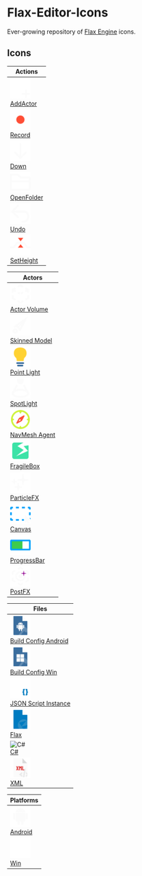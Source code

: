 # Flax-Editor-Icons

Ever-growing repository of [Flax Engine](https://github.com/FlaxEngine/FlaxEngine) icons.



## Icons

|Actions|
|-----------------------|
|<img src='./Icons/Actions/Action=AddActor.png' width='48' height='48' alt='AddActor'><br>[AddActor](./Icons/Actions/Action=AddActor.png)|<img src='./Icons/Actions/Action=Duplicate.png' width='48' height='48' alt='Duplicate'><br>[Duplicate](./Icons/Actions/Action=Duplicate.png)|<img src='./Icons/Actions/Animation=Animation7.png' width='48' height='48' alt='Animation7'><br>[Animation7](./Icons/Actions/Animation=Animation7.png)|<img src='./Icons/Actions/Animation=Mute.png' width='48' height='48' alt='Mute'><br>[Mute](./Icons/Actions/Animation=Mute.png)|<img src='./Icons/Actions/Animation=Pause.png' width='48' height='48' alt='Pause'><br>[Pause](./Icons/Actions/Animation=Pause.png)|<img src='./Icons/Actions/Animation=Play.png' width='48' height='48' alt='Play'><br>[Play](./Icons/Actions/Animation=Play.png)|
|<img src='./Icons/Actions/Animation=Record.png' width='48' height='48' alt='Record'><br>[Record](./Icons/Actions/Animation=Record.png)|<img src='./Icons/Actions/Animation=Solo.png' width='48' height='48' alt='Solo'><br>[Solo](./Icons/Actions/Animation=Solo.png)|<img src='./Icons/Actions/Animation=StepBackward.png' width='48' height='48' alt='StepBackward'><br>[StepBackward](./Icons/Actions/Animation=StepBackward.png)|<img src='./Icons/Actions/Animation=StepForward.png' width='48' height='48' alt='StepForward'><br>[StepForward](./Icons/Actions/Animation=StepForward.png)|<img src='./Icons/Actions/Generic=Add.png' width='48' height='48' alt='Add'><br>[Add](./Icons/Actions/Generic=Add.png)|<img src='./Icons/Actions/Generic=Backward.png' width='48' height='48' alt='Backward'><br>[Backward](./Icons/Actions/Generic=Backward.png)|
|<img src='./Icons/Actions/Generic=Down.png' width='48' height='48' alt='Down'><br>[Down](./Icons/Actions/Generic=Down.png)|<img src='./Icons/Actions/Generic=Forward.png' width='48' height='48' alt='Forward'><br>[Forward](./Icons/Actions/Generic=Forward.png)|<img src='./Icons/Actions/Generic=Hammer.png' width='48' height='48' alt='Hammer'><br>[Hammer](./Icons/Actions/Generic=Hammer.png)|<img src='./Icons/Actions/Generic=HammerBox.png' width='48' height='48' alt='HammerBox'><br>[HammerBox](./Icons/Actions/Generic=HammerBox.png)|<img src='./Icons/Actions/Generic=HammerGrid.png' width='48' height='48' alt='HammerGrid'><br>[HammerGrid](./Icons/Actions/Generic=HammerGrid.png)|<img src='./Icons/Actions/Generic=HammerGridPersp.png' width='48' height='48' alt='HammerGridPersp'><br>[HammerGridPersp](./Icons/Actions/Generic=HammerGridPersp.png)|
|<img src='./Icons/Actions/Generic=OpenFolder.png' width='48' height='48' alt='OpenFolder'><br>[OpenFolder](./Icons/Actions/Generic=OpenFolder.png)|<img src='./Icons/Actions/Generic=Package.png' width='48' height='48' alt='Package'><br>[Package](./Icons/Actions/Generic=Package.png)|<img src='./Icons/Actions/Generic=Redo.png' width='48' height='48' alt='Redo'><br>[Redo](./Icons/Actions/Generic=Redo.png)|<img src='./Icons/Actions/Generic=Remove.png' width='48' height='48' alt='Remove'><br>[Remove](./Icons/Actions/Generic=Remove.png)|<img src='./Icons/Actions/Generic=Save.png' width='48' height='48' alt='Save'><br>[Save](./Icons/Actions/Generic=Save.png)|<img src='./Icons/Actions/Generic=Search.png' width='48' height='48' alt='Search'><br>[Search](./Icons/Actions/Generic=Search.png)|
|<img src='./Icons/Actions/Generic=Undo.png' width='48' height='48' alt='Undo'><br>[Undo](./Icons/Actions/Generic=Undo.png)|<img src='./Icons/Actions/Generic=Up.png' width='48' height='48' alt='Up'><br>[Up](./Icons/Actions/Generic=Up.png)|<img src='./Icons/Actions/Terrain=Accent.png' width='48' height='48' alt='Accent'><br>[Accent](./Icons/Actions/Terrain=Accent.png)|<img src='./Icons/Actions/Terrain=Hole.png' width='48' height='48' alt='Hole'><br>[Hole](./Icons/Actions/Terrain=Hole.png)|<img src='./Icons/Actions/Terrain=Noise.png' width='48' height='48' alt='Noise'><br>[Noise](./Icons/Actions/Terrain=Noise.png)|<img src='./Icons/Actions/Terrain=Sculpt.png' width='48' height='48' alt='Sculpt'><br>[Sculpt](./Icons/Actions/Terrain=Sculpt.png)|
|<img src='./Icons/Actions/Terrain=SetHeight.png' width='48' height='48' alt='SetHeight'><br>[SetHeight](./Icons/Actions/Terrain=SetHeight.png)|<img src='./Icons/Actions/Terrain=Smooth.png' width='48' height='48' alt='Smooth'><br>[Smooth](./Icons/Actions/Terrain=Smooth.png)| | | | |

|Actors|
|-----------------------|
|<img src='./Icons/Actors/Actor=Actor%20Volume.png' width='48' height='48' alt='Actor Volume'><br>[Actor Volume](./Icons/Actors/Actor=Actor%20Volume.png)|<img src='./Icons/Actors/Actor=Actor.png' width='48' height='48' alt='Actor'><br>[Actor](./Icons/Actors/Actor=Actor.png)|<img src='./Icons/Actors/Actor=Grid_Env.png' width='48' height='48' alt='Grid_Env'><br>[Grid_Env](./Icons/Actors/Actor=Grid_Env.png)|<img src='./Icons/Actors/Actor=Grid_Env_Flat.png' width='48' height='48' alt='Grid_Env_Flat'><br>[Grid_Env_Flat](./Icons/Actors/Actor=Grid_Env_Flat.png)|<img src='./Icons/Actors/Actor=Model.png' width='48' height='48' alt='Model'><br>[Model](./Icons/Actors/Actor=Model.png)|<img src='./Icons/Actors/Actor=Prefab.png' width='48' height='48' alt='Prefab'><br>[Prefab](./Icons/Actors/Actor=Prefab.png)|
|<img src='./Icons/Actors/Actor=Skinned%20Model.png' width='48' height='48' alt='Skinned Model'><br>[Skinned Model](./Icons/Actors/Actor=Skinned%20Model.png)|<img src='./Icons/Actors/Actor=Transform.png' width='48' height='48' alt='Transform'><br>[Transform](./Icons/Actors/Actor=Transform.png)|<img src='./Icons/Actors/Audio=Audio%20Listener.png' width='48' height='48' alt='Audio Listener'><br>[Audio Listener](./Icons/Actors/Audio=Audio%20Listener.png)|<img src='./Icons/Actors/Audio=Audio%20Source.png' width='48' height='48' alt='Audio Source'><br>[Audio Source](./Icons/Actors/Audio=Audio%20Source.png)|<img src='./Icons/Actors/Lighting=Directional%20Light.png' width='48' height='48' alt='Directional Light'><br>[Directional Light](./Icons/Actors/Lighting=Directional%20Light.png)|<img src='./Icons/Actors/Lighting=Environment%20Light.png' width='48' height='48' alt='Environment Light'><br>[Environment Light](./Icons/Actors/Lighting=Environment%20Light.png)|
|<img src='./Icons/Actors/Lighting=Point%20Light.png' width='48' height='48' alt='Point Light'><br>[Point Light](./Icons/Actors/Lighting=Point%20Light.png)|<img src='./Icons/Actors/Lighting=Reflection%20Probe.png' width='48' height='48' alt='Reflection Probe'><br>[Reflection Probe](./Icons/Actors/Lighting=Reflection%20Probe.png)|<img src='./Icons/Actors/Lighting=Spot%20Light.png' width='48' height='48' alt='Spot Light'><br>[Spot Light](./Icons/Actors/Lighting=Spot%20Light.png)|<img src='./Icons/Actors/Lighting_White=Directional%20Light.png' width='48' height='48' alt='Directional Light'><br>[Directional Light](./Icons/Actors/Lighting_White=Directional%20Light.png)|<img src='./Icons/Actors/Lighting_White=Environment%20Light.png' width='48' height='48' alt='Environment Light'><br>[Environment Light](./Icons/Actors/Lighting_White=Environment%20Light.png)|<img src='./Icons/Actors/Lighting_White=Point%20Light.png' width='48' height='48' alt='Point Light'><br>[Point Light](./Icons/Actors/Lighting_White=Point%20Light.png)|
|<img src='./Icons/Actors/Lighting_White=SpotLight.png' width='48' height='48' alt='SpotLight'><br>[SpotLight](./Icons/Actors/Lighting_White=SpotLight.png)|<img src='./Icons/Actors/Misc=MovieReel.png' width='48' height='48' alt='MovieReel'><br>[MovieReel](./Icons/Actors/Misc=MovieReel.png)|<img src='./Icons/Actors/Misc=Spline.png' width='48' height='48' alt='Spline'><br>[Spline](./Icons/Actors/Misc=Spline.png)|<img src='./Icons/Actors/Misc=Timeline.png' width='48' height='48' alt='Timeline'><br>[Timeline](./Icons/Actors/Misc=Timeline.png)|<img src='./Icons/Actors/Navigation=Landmark.png' width='48' height='48' alt='Landmark'><br>[Landmark](./Icons/Actors/Navigation=Landmark.png)|<img src='./Icons/Actors/Navigation=Modify.png' width='48' height='48' alt='Modify'><br>[Modify](./Icons/Actors/Navigation=Modify.png)|
|<img src='./Icons/Actors/Navigation=NavMesh%20Agent.png' width='48' height='48' alt='NavMesh Agent'><br>[NavMesh Agent](./Icons/Actors/Navigation=NavMesh%20Agent.png)|<img src='./Icons/Actors/Navigation=NavMesh%20Link.png' width='48' height='48' alt='NavMesh Link'><br>[NavMesh Link](./Icons/Actors/Navigation=NavMesh%20Link.png)|<img src='./Icons/Actors/Navigation=NavMesh%20Modifier.png' width='48' height='48' alt='NavMesh Modifier'><br>[NavMesh Modifier](./Icons/Actors/Navigation=NavMesh%20Modifier.png)|<img src='./Icons/Actors/Navigation=NavMesh.png' width='48' height='48' alt='NavMesh'><br>[NavMesh](./Icons/Actors/Navigation=NavMesh.png)|<img src='./Icons/Actors/Physics=Bone.png' width='48' height='48' alt='Bone'><br>[Bone](./Icons/Actors/Physics=Bone.png)|<img src='./Icons/Actors/Physics=Collider.png' width='48' height='48' alt='Collider'><br>[Collider](./Icons/Actors/Physics=Collider.png)|
|<img src='./Icons/Actors/Physics=FragileBox.png' width='48' height='48' alt='FragileBox'><br>[FragileBox](./Icons/Actors/Physics=FragileBox.png)|<img src='./Icons/Actors/Physics=FragileGlass.png' width='48' height='48' alt='FragileGlass'><br>[FragileGlass](./Icons/Actors/Physics=FragileGlass.png)|<img src='./Icons/Actors/Physics=MeshCollider.png' width='48' height='48' alt='MeshCollider'><br>[MeshCollider](./Icons/Actors/Physics=MeshCollider.png)|<img src='./Icons/Actors/Post=PostFX.png' width='48' height='48' alt='PostFX'><br>[PostFX](./Icons/Actors/Post=PostFX.png)|<img src='./Icons/Actors/Rendering=Camera.png' width='48' height='48' alt='Camera'><br>[Camera](./Icons/Actors/Rendering=Camera.png)|<img src='./Icons/Actors/Rendering=Decals.png' width='48' height='48' alt='Decals'><br>[Decals](./Icons/Actors/Rendering=Decals.png)|
|<img src='./Icons/Actors/Rendering=ParticleFX.png' width='48' height='48' alt='ParticleFX'><br>[ParticleFX](./Icons/Actors/Rendering=ParticleFX.png)|<img src='./Icons/Actors/Rendering=VideoPlayer.png' width='48' height='48' alt='VideoPlayer'><br>[VideoPlayer](./Icons/Actors/Rendering=VideoPlayer.png)|<img src='./Icons/Actors/Sky=Height%20Fog.png' width='48' height='48' alt='Height Fog'><br>[Height Fog](./Icons/Actors/Sky=Height%20Fog.png)|<img src='./Icons/Actors/Sky=Sky.png' width='48' height='48' alt='Sky'><br>[Sky](./Icons/Actors/Sky=Sky.png)|<img src='./Icons/Actors/Sky=Skybox.png' width='48' height='48' alt='Skybox'><br>[Skybox](./Icons/Actors/Sky=Skybox.png)|<img src='./Icons/Actors/UI=Button.png' width='48' height='48' alt='Button'><br>[Button](./Icons/Actors/UI=Button.png)|
|<img src='./Icons/Actors/UI=Canvas.png' width='48' height='48' alt='Canvas'><br>[Canvas](./Icons/Actors/UI=Canvas.png)|<img src='./Icons/Actors/UI=Dropdown.png' width='48' height='48' alt='Dropdown'><br>[Dropdown](./Icons/Actors/UI=Dropdown.png)|<img src='./Icons/Actors/UI=Grid.png' width='48' height='48' alt='Grid'><br>[Grid](./Icons/Actors/UI=Grid.png)|<img src='./Icons/Actors/UI=Horizontal.png' width='48' height='48' alt='Horizontal'><br>[Horizontal](./Icons/Actors/UI=Horizontal.png)|<img src='./Icons/Actors/UI=Image.png' width='48' height='48' alt='Image'><br>[Image](./Icons/Actors/UI=Image.png)|<img src='./Icons/Actors/UI=Label.png' width='48' height='48' alt='Label'><br>[Label](./Icons/Actors/UI=Label.png)|
|<img src='./Icons/Actors/UI=ProgressBar.png' width='48' height='48' alt='ProgressBar'><br>[ProgressBar](./Icons/Actors/UI=ProgressBar.png)|<img src='./Icons/Actors/UI=Slider.png' width='48' height='48' alt='Slider'><br>[Slider](./Icons/Actors/UI=Slider.png)|<img src='./Icons/Actors/UI=TextField.png' width='48' height='48' alt='TextField'><br>[TextField](./Icons/Actors/UI=TextField.png)|<img src='./Icons/Actors/UI=Vertical.png' width='48' height='48' alt='Vertical'><br>[Vertical](./Icons/Actors/UI=Vertical.png)|<img src='./Icons/Actors/Volume=AmbianceVolume.png' width='48' height='48' alt='AmbianceVolume'><br>[AmbianceVolume](./Icons/Actors/Volume=AmbianceVolume.png)|<img src='./Icons/Actors/Volume=Fog%20Volume.png' width='48' height='48' alt='Fog Volume'><br>[Fog Volume](./Icons/Actors/Volume=Fog%20Volume.png)|
|<img src='./Icons/Actors/Volume=PostFX.png' width='48' height='48' alt='PostFX'><br>[PostFX](./Icons/Actors/Volume=PostFX.png)|<img src='./Icons/Actors/Volume=VolumeEmpty.png' width='48' height='48' alt='VolumeEmpty'><br>[VolumeEmpty](./Icons/Actors/Volume=VolumeEmpty.png)| | | | |

|Files|
|-----------------------|
|<img src='./Icons/Files/File_Build=Build%20Config%20Android.png' width='48' height='48' alt='Build Config Android'><br>[Build Config Android](./Icons/Files/File_Build=Build%20Config%20Android.png)|<img src='./Icons/Files/File_Build=Build%20Config%20IOS.png' width='48' height='48' alt='Build Config IOS'><br>[Build Config IOS](./Icons/Files/File_Build=Build%20Config%20IOS.png)|<img src='./Icons/Files/File_Build=Build%20Config%20Mac.png' width='48' height='48' alt='Build Config Mac'><br>[Build Config Mac](./Icons/Files/File_Build=Build%20Config%20Mac.png)|<img src='./Icons/Files/File_Build=Build%20Config%20PS4.png' width='48' height='48' alt='Build Config PS4'><br>[Build Config PS4](./Icons/Files/File_Build=Build%20Config%20PS4.png)|<img src='./Icons/Files/File_Build=Build%20Config%20PS5.png' width='48' height='48' alt='Build Config PS5'><br>[Build Config PS5](./Icons/Files/File_Build=Build%20Config%20PS5.png)|<img src='./Icons/Files/File_Build=Build%20Config%20Switch.png' width='48' height='48' alt='Build Config Switch'><br>[Build Config Switch](./Icons/Files/File_Build=Build%20Config%20Switch.png)|
|<img src='./Icons/Files/File_Build=Build%20Config%20Win.png' width='48' height='48' alt='Build Config Win'><br>[Build Config Win](./Icons/Files/File_Build=Build%20Config%20Win.png)|<img src='./Icons/Files/File_Build=Build%20Config%20XOne.png' width='48' height='48' alt='Build Config XOne'><br>[Build Config XOne](./Icons/Files/File_Build=Build%20Config%20XOne.png)|<img src='./Icons/Files/File_Build=Build%20Config%20XX.png' width='48' height='48' alt='Build Config XX'><br>[Build Config XX](./Icons/Files/File_Build=Build%20Config%20XX.png)|<img src='./Icons/Files/File_Container=File.png' width='48' height='48' alt='File'><br>[File](./Icons/Files/File_Container=File.png)|<img src='./Icons/Files/File_Container=Flax_Logo.png' width='48' height='48' alt='Flax_Logo'><br>[Flax_Logo](./Icons/Files/File_Container=Flax_Logo.png)|<img src='./Icons/Files/File_Container=Folder.png' width='48' height='48' alt='Folder'><br>[Folder](./Icons/Files/File_Container=Folder.png)|
|<img src='./Icons/Files/File_Container=JSON%20Script%20Instance.png' width='48' height='48' alt='JSON Script Instance'><br>[JSON Script Instance](./Icons/Files/File_Container=JSON%20Script%20Instance.png)|<img src='./Icons/Files/File_Container=Module.png' width='48' height='48' alt='Module'><br>[Module](./Icons/Files/File_Container=Module.png)|<img src='./Icons/Files/File_Content=Audio.png' width='48' height='48' alt='Audio'><br>[Audio](./Icons/Files/File_Content=Audio.png)|<img src='./Icons/Files/File_Content=Bin.png' width='48' height='48' alt='Bin'><br>[Bin](./Icons/Files/File_Content=Bin.png)|<img src='./Icons/Files/File_Content=Brackets.png' width='48' height='48' alt='Brackets'><br>[Brackets](./Icons/Files/File_Content=Brackets.png)|<img src='./Icons/Files/File_Content=Build.png' width='48' height='48' alt='Build'><br>[Build](./Icons/Files/File_Content=Build.png)|
|<img src='./Icons/Files/File_Content=Flax.png' width='48' height='48' alt='Flax'><br>[Flax](./Icons/Files/File_Content=Flax.png)|<img src='./Icons/Files/File_Content=Markup.png' width='48' height='48' alt='Markup'><br>[Markup](./Icons/Files/File_Content=Markup.png)|<img src='./Icons/Files/File_Content=Shader.png' width='48' height='48' alt='Shader'><br>[Shader](./Icons/Files/File_Content=Shader.png)|<img src='./Icons/Files/File_Content=String.png' width='48' height='48' alt='String'><br>[String](./Icons/Files/File_Content=String.png)|<img src='./Icons/Files/File_DataType=AudioClip.png' width='48' height='48' alt='AudioClip'><br>[AudioClip](./Icons/Files/File_DataType=AudioClip.png)|<img src='./Icons/Files/File_DataType=Binary%20File.png' width='48' height='48' alt='Binary File'><br>[Binary File](./Icons/Files/File_DataType=Binary%20File.png)|
|<img src='./Icons/Files/File_DataType=C#.png' width='48' height='48' alt='C#'><br>[C#](./Icons/Files/File_DataType=C#.png)|<img src='./Icons/Files/File_DataType=CPP.png' width='48' height='48' alt='CPP'><br>[CPP](./Icons/Files/File_DataType=CPP.png)|<img src='./Icons/Files/File_DataType=JSON.png' width='48' height='48' alt='JSON'><br>[JSON](./Icons/Files/File_DataType=JSON.png)|<img src='./Icons/Files/File_DataType=Markdown.png' width='48' height='48' alt='Markdown'><br>[Markdown](./Icons/Files/File_DataType=Markdown.png)|<img src='./Icons/Files/File_DataType=Shader%20HLSL.png' width='48' height='48' alt='Shader HLSL'><br>[Shader HLSL](./Icons/Files/File_DataType=Shader%20HLSL.png)|<img src='./Icons/Files/File_DataType=Text%20File.png' width='48' height='48' alt='Text File'><br>[Text File](./Icons/Files/File_DataType=Text%20File.png)|
|<img src='./Icons/Files/File_DataType=XML.png' width='48' height='48' alt='XML'><br>[XML](./Icons/Files/File_DataType=XML.png)|<img src='./Icons/Files/File_FlaxSetting=Flax.png' width='48' height='48' alt='Flax'><br>[Flax](./Icons/Files/File_FlaxSetting=Flax.png)| | | | |

|Platforms|
|-----------------------|
|<img src='./Icons/Platforms/Platform=Android.png' width='48' height='48' alt='Android'><br>[Android](./Icons/Platforms/Platform=Android.png)|<img src='./Icons/Platforms/Platform=Apple%20Ios.png' width='48' height='48' alt='Apple Ios'><br>[Apple Ios](./Icons/Platforms/Platform=Apple%20Ios.png)|<img src='./Icons/Platforms/Platform=Mac.png' width='48' height='48' alt='Mac'><br>[Mac](./Icons/Platforms/Platform=Mac.png)|<img src='./Icons/Platforms/Platform=PS4.png' width='48' height='48' alt='PS4'><br>[PS4](./Icons/Platforms/Platform=PS4.png)|<img src='./Icons/Platforms/Platform=PS5.png' width='48' height='48' alt='PS5'><br>[PS5](./Icons/Platforms/Platform=PS5.png)|<img src='./Icons/Platforms/Platform=Switch.png' width='48' height='48' alt='Switch'><br>[Switch](./Icons/Platforms/Platform=Switch.png)|
|<img src='./Icons/Platforms/Platform=Win.png' width='48' height='48' alt='Win'><br>[Win](./Icons/Platforms/Platform=Win.png)|<img src='./Icons/Platforms/Platform=Xbox%20One.png' width='48' height='48' alt='Xbox One'><br>[Xbox One](./Icons/Platforms/Platform=Xbox%20One.png)|<img src='./Icons/Platforms/Platform=Xbox%20X.png' width='48' height='48' alt='Xbox X'><br>[Xbox X](./Icons/Platforms/Platform=Xbox%20X.png)| | | |

